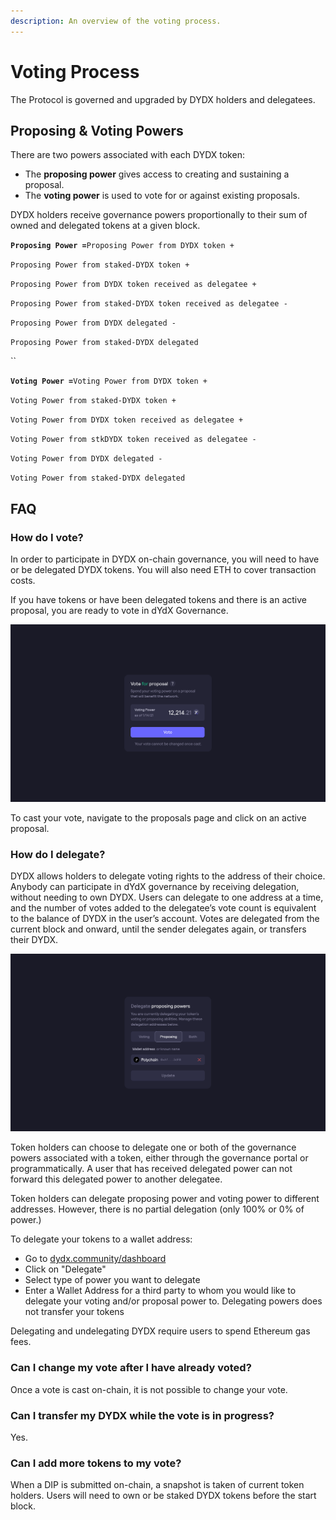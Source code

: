 ```yaml
---
description: An overview of the voting process.
---
```


# Voting Process

The Protocol is governed and upgraded by DYDX holders and delegatees.

## **Proposing & Voting Powers**

There are two powers associated with each DYDX token:

* The **proposing power** gives access to creating and sustaining a proposal.
* The **voting power** is used to vote for or against existing proposals.

DYDX holders receive governance powers proportionally to their sum of owned and delegated tokens at a given block.

**`Proposing Power =`**`Proposing Power from DYDX token +`

`Proposing Power from staked-DYDX token +`

`Proposing Power from DYDX token received as delegatee +`

`Proposing Power from staked-DYDX token received as delegatee -`

`Proposing Power from DYDX delegated -`&#x20;

`Proposing Power from staked-DYDX delegated`

``

**`Voting Power =`**`Voting Power from DYDX token +`

`Voting Power from staked-DYDX token +`

`Voting Power from DYDX token received as delegatee +`

`Voting Power from stkDYDX token received as delegatee -`

`Voting Power from DYDX delegated -`

`Voting Power from staked-DYDX delegated`

## FAQ

### How do I vote?

In order to participate in DYDX on-chain governance, you will need to have or be delegated DYDX tokens. You will also need ETH to cover transaction costs.

If you have tokens or have been delegated tokens and there is an active proposal, you are ready to vote in dYdX Governance.

![Cast votes using your voting power](<../.gitbook/assets/image (87).png>)

To cast your vote, navigate to the proposals page and click on an active proposal.

### **How do I delegate?**

DYDX allows holders to delegate voting rights to the address of their choice. Anybody can participate in dYdX governance by receiving delegation, without needing to own DYDX. Users can delegate to one address at a time, and the number of votes added to the delegatee’s vote count is equivalent to the balance of DYDX in the user’s account. Votes are delegated from the current block and onward, until the sender delegates again, or transfers their DYDX.

![Delegate away your voting & proposing powers](<../.gitbook/assets/image (86).png>)

Token holders can choose to delegate one or both of the governance powers associated with a token, either through the governance portal or programmatically. A user that has received delegated power can not forward this delegated power to another delegatee.

Token holders can delegate proposing power and voting power to different addresses. However, there is no partial delegation (only 100% or 0% of power.)

To delegate your tokens to a wallet address:

* Go to [dydx.community/dashboard](https://dydx.community/dashboard)
* Click on "Delegate"
* Select type of power you want to delegate
* Enter a Wallet Address for a third party to whom you would like to delegate your voting and/or proposal power to. Delegating powers does not transfer your tokens

Delegating and undelegating DYDX require users to spend Ethereum gas fees.

### Can I change my vote after I have already voted?

Once a vote is cast on-chain, it is not possible to change your vote.

### Can I transfer my DYDX while the vote is in progress?

Yes.

### Can I add more tokens to my vote?

When a DIP is submitted on-chain, a snapshot is taken of current token holders. Users will need to own or be staked DYDX tokens before the start block.
